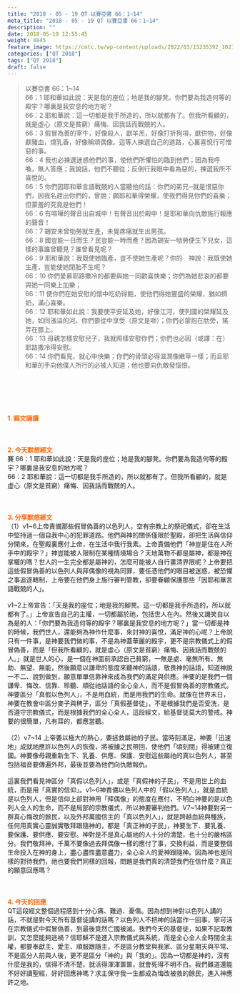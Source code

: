 ```yaml
---
title: "2018 - 05 - 19 QT 以賽亞書 66：1~14"
meta_title: "2018 - 05 - 19 QT 以賽亞書 66：1~14"
description: ""
date: 2018-05-19 12:55:45
weight: 4845
feature_image: https://cmtc.tw/wp-content/uploads/2022/03/15235392_10211799862337740_180693556567566654_o-1.webp
categories: ["QT 2018"]
tags: ["QT 2018"]
draft: false
---
```


<blockquote>以賽亞書 66：1~14<br />
66：1 耶和華如此說：天是我的座位；地是我的腳凳。你們要為我造何等的殿宇？哪裏是我安息的地方呢？<br />
66：2 耶和華說：這一切都是我手所造的，所以就都有了。但我所看顧的，就是虛心（原文是貧窮）痛悔、因我話而戰兢的人。<br />
66：3 假冒為善的宰牛，好像殺人，獻羊羔，好像打折狗項，獻供物，好像獻豬血，燒乳香，好像稱頌偶像。這等人揀選自己的道路，心裏喜悅行可憎惡的事。<br />
66：4 我也必揀選迷惑他們的事，使他們所懼怕的臨到他們；因為我呼喚，無人答應；我說話，他們不聽從；反倒行我眼中看為惡的，揀選我所不喜悅的。<br />
66：5 你們因耶和華言語戰兢的人當聽他的話：你們的弟兄─就是恨惡你們，因我名趕出你們的，曾說：願耶和華得榮耀，使我們得見你們的喜樂；但蒙羞的究竟是他們！<br />
66：6 有喧嘩的聲音出自城中！有聲音出於殿中！是耶和華向仇敵施行報應的聲音！<br />
66：7 錫安未曾劬勞就生產，未覺疼痛就生出男孩。<br />
66：8 國豈能一日而生？民豈能一時而產？因為錫安一劬勞便生下兒女，這樣的事誰曾聽見？誰曾看見呢？<br />
66：9 耶和華說：我既使她臨產，豈不使她生產呢？你的　神說：我既使她生產，豈能使她閉胎不生呢？<br />
66：10 你們愛慕耶路撒冷的都要與她一同歡喜快樂；你們為她悲哀的都要與她一同樂上加樂；<br />
66：11 使你們在她安慰的懷中吃奶得飽，使他們得她豐盛的榮耀，猶如擠奶，滿心喜樂。<br />
66：12 耶和華如此說：我要使平安延及她，好像江河，使列國的榮耀延及她，如同漲溢的河。你們要從中享受（原文是咂）；你們必蒙抱在肋旁，搖弄在膝上。<br />
66：13 母親怎樣安慰兒子，我就照樣安慰你們；你們也必因（或譯：在）耶路撒冷得安慰。<br />
66：14 你們看見，就心中快樂；你們的骨頭必得滋潤像嫩草一樣；而且耶和華的手向他僕人所行的必被人知道；他也要向仇敵發惱恨。</blockquote><br />
&nbsp;<br />
<br />
&nbsp;<br />
<br />
<span style="color: #ff6600;"><strong>1. </strong><strong>經文誦讀</strong></span><br />
<br />
<span style="color: #ff6600;"><strong> </strong></span><br />
<br />
<span style="color: #ff6600;"><strong>2. 今天默想</strong><strong>經文<br />
</strong></span>賽 66：1 耶和華如此說：天是我的座位；地是我的腳凳。你們要為我造何等的殿宇？哪裏是我安息的地方呢？<br />
66：2 耶和華說：這一切都是我手所造的，所以就都有了。但我所看顧的，就是虛心（原文是貧窮）痛悔、因我話而戰兢的人。<br />
<br />
&nbsp;<br />
<br />
<span style="color: #ff6600;"><strong>3. 分享默想經文<br />
</strong></span>（1）v1~6上帝責備那些假冒偽善的以色列人，空有宗教上的祭祀儀式，卻在生活中堅持過一個自我中心的犯罪道路。他們與神的關係僅限於聖殿，卻把生活與信仰分開來，在聖殿裏應付上帝，在生活中我行我素。上帝責備他們「神豈是住在人所手中的殿宇？」神豈能被人限制在某種情境場合？天地萬物不都是屬神，都是神在掌權的嗎？世人的一生完全都是屬神的，怎麼可能被人自行畫清界限呢？上帝要把這些假冒偽善的以色列人與拜偶像的視為同罪，要任憑他們的眼目被迷惑，被恐懼之事追逐轄制，上帝要在他們身上施行審判管教，卻要眷顧保護那些「因耶和華言語戰兢的人」。<br />
<br />
v1~2上帝宣告：「天是我的座位；地是我的腳凳。這一切都是我手所造的，所以就都有了。」上帝宣告自己的主權，一切都屬於祂，包括世人在內。然後又譏笑自以為是的人：「你們要為我造何等的殿宇？哪裏是我安息的地方呢？」當一切都是神的時候，我們世人，還能夠為神作什麼事，來討神的喜悅，滿足神的心呢？上帝說只有一件事，是神要我們做的事，不是為神蓋華麗的殿宇，更不是宗教儀式上的假冒偽善，而是「但我所看顧的，就是虛心（原文是貧窮）痛悔、因我話而戰兢的人。」就是世人的心，是一個在神面前承認自己貧窮，一無是處、毫無所有、無助、無望、無能，然後願意以謙卑的態度來聽神的話語，敬畏神的話語，知道神說一不二、說到做到，願意單單信靠神來成為我們的滿足與供應。神要的是我們一個謙卑、悔改、信靠、聆聽、順從祂話語的全心全人，而不是假冒偽善的宗教儀式。神要區分「真假以色列人」，不是用血統，而是用我們的生命。就像在世界末日，神要在教會中區分麥子與稗子，區分「真假基督徒」，不是根據我們是否受洗，是否遵守宗教儀式，而是根據我們的全心全人，這段經文，給基督徒莫大的警戒。神要的很簡單，凡有耳的，都應當聽。<br />
<br />
（2）v7~14 上帝要以極大的熱心，要拯救屬祂的子民。當時刻滿足，神要「迅速地」成就祂應許以色列人的恢復，將被擄之民帶回，使他們「頃刻間」得被建立復國。神要像母親重新生下、乳養、供應、保護、安慰這些屬祂的真以色列人，甚至包括福音要傳遍外邦，最後並要為他們向仇敵報仇。<br />
<br />
這裏我們看見神區分「真假以色列人」，或是「真假神的子民」，不是用世上的血統，而是用「真實的信仰」。v1~6神責備以色列人中的「假以色列人」，就是血統是以色列人，但是信仰上卻對神用「拜偶像」的態度在應付，不明白神要的是以色列人全人的生命，而不是局部的宗教儀式，所以神要審判他們。V7~14神要對另一群真心悔改的餘民，以及外邦萬國信主的「真以色列人」，就是跨越血統與種族，任何用真實心靈誠實敬拜跟隨神的，都是「真正神的子民」，神要生下、要乳養、要保護、要供應、要安慰。神對是不是真心屬祂的人十分的清楚，也十分的嚴格區分。我們敬拜神，千萬不要像過去拜偶像一樣的應付了事，交換利益，而是要整個生命投入在神的身上，盡心盡性盡意盡力，全心全人的愛神跟隨神。因為神也是同樣的對待我們，祂也要我們同樣的回報，問題是我們真的清楚我們在信什麼？真正的願意回應嗎？<br />
<br />
&nbsp;<br />
<br />
<span style="color: #ff6600;"><strong>4. 今天的回應<br />
</strong></span>QT這段經文整個過程感到十分心痛、難過、憂傷。因為想到神對以色列人講的話，不就是對今天所有基督徒講的話嗎？以色列人不把神的話當作一回事，寧可活在宗教儀式中假冒偽善，到最後竟然亡國被滅。我們今天的基督徒，如果不記取教訓，又怎麼能夠逃禍？信耶穌不是進入宗教儀式與系統，而是全心全人全時間全主權，都要奉獻主、愛主、順服跟隨主，不是區分教堂與我家、區分星期天與平常、不是區分人前與人後，更不是區分「神的」與「我的」。因為一切都是神的，沒有什麼是我的，信得不清不楚，就活得渾渾噩噩，就會死得不明不白。我們難道還能不好好讀聖經，好好回應神嗎？求主保守我一生都成為悔改被救的餘民，進入神應許之地。<br />
<br />
&nbsp;
        
